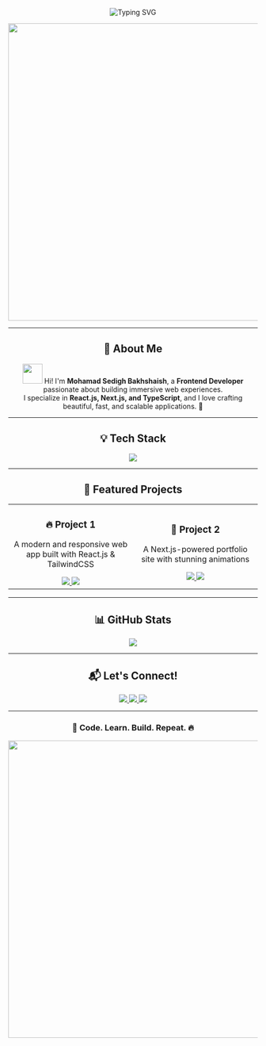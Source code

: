 <!-- بنر متحرک -->
<p align="center">
  <img src="https://readme-typing-svg.demolab.com?font=Fira+Code&weight=500&size=24&pause=1000&color=00FFD1&center=true&vCenter=true&width=600&height=50&lines=Hey%2C+I'm+Mohamad!+%F0%9F%91%8B;Frontend+Developer+%7C+React.js+%7C+Next.js+%7C+TypeScript;Turning+ideas+into+interactive+experiences!+%F0%9F%9A%80" alt="Typing SVG">
</p>

<!-- گیف متحرک -->
<p align="center">
  <img src="https://media.giphy.com/media/RbDKaczqWovIugyJmW/giphy.gif" width="600">
</p>

---

<h2 align="center">🌟 About Me</h2>
<p align="center">
  <img src="https://media.giphy.com/media/kBZ212yGzFaxgkSIKW/giphy.gif" width="40"> Hi! I'm <b>Mohamad Sedigh Bakhshaish</b>, a <b>Frontend Developer</b> passionate about building immersive web experiences. <br>
  I specialize in <b>React.js, Next.js, and TypeScript</b>, and I love crafting beautiful, fast, and scalable applications. 🚀
</p>

---

<h2 align="center">💡 Tech Stack</h2>
<p align="center">
  <img src="https://skillicons.dev/icons?i=html,css,js,ts,react,nextjs,redux,tailwind,sass,bootstrap,git,docker,figma" />
</p>

---

<h2 align="center">🚀 Featured Projects</h2>

<table align="center">
  <tr>
    <td width="50%" align="center">
      <h3>🔥 Project 1</h3>
      <p>A modern and responsive web app built with React.js & TailwindCSS</p>
      <a href="https://github.com/mohamadsd2002/project1">
        <img src="https://img.shields.io/badge/GitHub-View_Project-181717?style=for-the-badge&logo=github">
      </a>
      <a href="https://mohamadsd2002.github.io/project1">
        <img src="https://img.shields.io/badge/Live_Demo-Online-28A745?style=for-the-badge&logo=googlechrome&logoColor=white">
      </a>
    </td>
    <td width="50%" align="center">
      <h3>🚀 Project 2</h3>
      <p>A Next.js-powered portfolio site with stunning animations</p>
      <a href="https://github.com/mohamadsd2002/project2">
        <img src="https://img.shields.io/badge/GitHub-View_Project-181717?style=for-the-badge&logo=github">
      </a>
      <a href="https://mohamadsd2002.github.io/project2">
        <img src="https://img.shields.io/badge/Live_Demo-Online-28A745?style=for-the-badge&logo=googlechrome&logoColor=white">
      </a>
    </td>
  </tr>
</table>

---

<h2 align="center">📊 GitHub Stats</h2>
<p align="center">
  <img src="https://github-readme-stats.vercel.app/api?username=mohamadsd2002&show_icons=true&theme=tokyonight&count_private=true&hide_border=true">
</p>

---

<h2 align="center">📬 Let's Connect!</h2>
<p align="center">
  <a href="mailto:mohamadsedighbakhshaish@gmail.com">
    <img src="https://img.shields.io/badge/Email-Contact_Me-EA4335?style=for-the-badge&logo=gmail&logoColor=white">
  </a>
  <a href="https://www.linkedin.com/in/mohamadsd2002">
    <img src="https://img.shields.io/badge/LinkedIn-Profile-0077B5?style=for-the-badge&logo=linkedin&logoColor=white">
  </a>
  <a href="https://github.com/mohamadsd2002">
    <img src="https://img.shields.io/badge/GitHub-Follow-181717?style=for-the-badge&logo=github">
  </a>
</p>

---

<h3 align="center">🚀 Code. Learn. Build. Repeat. 🔥</h3>
<p align="center">
  <img src="https://media.giphy.com/media/ZVik7pBtu9dNS/giphy.gif" width="600">
</p>
